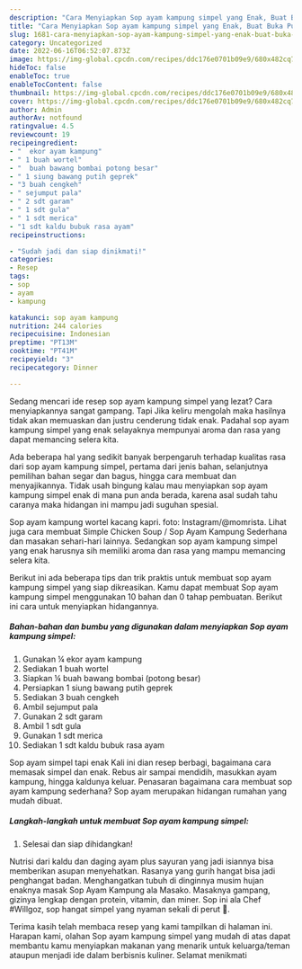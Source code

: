 ```yaml
---
description: "Cara Menyiapkan Sop ayam kampung simpel yang Enak, Buat Buka Puasa Enak Banget"
title: "Cara Menyiapkan Sop ayam kampung simpel yang Enak, Buat Buka Puasa Enak Banget"
slug: 1681-cara-menyiapkan-sop-ayam-kampung-simpel-yang-enak-buat-buka-puasa-enak-banget
category: Uncategorized
date: 2022-06-16T06:52:07.873Z
image: https://img-global.cpcdn.com/recipes/ddc176e0701b09e9/680x482cq70/sop-ayam-kampung-simpel-foto-resep-utama.jpg
hideToc: false
enableToc: true
enableTocContent: false
thumbnail: https://img-global.cpcdn.com/recipes/ddc176e0701b09e9/680x482cq70/sop-ayam-kampung-simpel-foto-resep-utama.jpg
cover: https://img-global.cpcdn.com/recipes/ddc176e0701b09e9/680x482cq70/sop-ayam-kampung-simpel-foto-resep-utama.jpg
author: Admin
authorAv: notfound
ratingvalue: 4.5
reviewcount: 19
recipeingredient:
- "  ekor ayam kampung"
- " 1 buah wortel"
- "  buah bawang bombai potong besar"
- " 1 siung bawang putih geprek"
- "3 buah cengkeh"
- " sejumput pala"
- " 2 sdt garam"
- " 1 sdt gula"
- " 1 sdt merica"
- "1 sdt kaldu bubuk rasa ayam"
recipeinstructions:

- "Sudah jadi dan siap dinikmati!"
categories:
- Resep
tags:
- sop
- ayam
- kampung

katakunci: sop ayam kampung 
nutrition: 244 calories
recipecuisine: Indonesian
preptime: "PT13M"
cooktime: "PT41M"
recipeyield: "3"
recipecategory: Dinner

---
```



Sedang mencari ide resep sop ayam kampung simpel yang lezat? Cara menyiapkannya sangat gampang. Tapi Jika keliru mengolah maka hasilnya tidak akan memuaskan dan justru cenderung tidak enak. Padahal sop ayam kampung simpel yang enak selayaknya mempunyai aroma dan rasa yang dapat memancing selera kita.


Ada beberapa hal yang sedikit banyak berpengaruh terhadap kualitas rasa dari sop ayam kampung simpel, pertama dari jenis bahan, selanjutnya pemilihan bahan segar dan bagus, hingga cara membuat dan menyajikannya. Tidak usah bingung kalau mau menyiapkan sop ayam kampung simpel enak di mana pun anda berada, karena asal sudah tahu caranya maka hidangan ini mampu jadi suguhan spesial.

Sop ayam kampung wortel kacang kapri. foto: Instagram/@momrista. Lihat juga cara membuat Simple Chicken Soup / Sop Ayam Kampung Sederhana dan masakan sehari-hari lainnya. Sedangkan sop ayam kampung simpel yang enak harusnya sih memiliki aroma dan rasa yang mampu memancing selera kita.


Berikut ini ada beberapa tips dan trik praktis untuk membuat sop ayam kampung simpel yang siap dikreasikan. Kamu dapat membuat Sop ayam kampung simpel menggunakan 10 bahan dan 0 tahap pembuatan. Berikut ini cara untuk menyiapkan hidangannya.

<!--inarticleads1-->

##### Bahan-bahan dan bumbu yang digunakan dalam menyiapkan Sop ayam kampung simpel:

1. Gunakan  ¼ ekor ayam kampung
1. Sediakan  1 buah wortel
1. Siapkan  ¼ buah bawang bombai (potong besar)
1. Persiapkan  1 siung bawang putih geprek
1. Sediakan 3 buah cengkeh
1. Ambil  sejumput pala
1. Gunakan  2 sdt garam
1. Ambil  1 sdt gula
1. Gunakan  1 sdt merica
1. Sediakan 1 sdt kaldu bubuk rasa ayam


Sop ayam simpel tapi enak Kali ini dian resep berbagi, bagaimana cara memasak simpel dan enak. Rebus air sampai mendidih, masukkan ayam kampung, hingga kaldunya keluar. Penasaran bagaimana cara membuat sop ayam kampung sederhana? Sop ayam merupakan hidangan rumahan yang mudah dibuat. 

<!--inarticleads2-->

##### Langkah-langkah untuk membuat Sop ayam kampung simpel:


1. Selesai dan siap dihidangkan!

Nutrisi dari kaldu dan daging ayam plus sayuran yang jadi isiannya bisa memberikan asupan menyehatkan. Rasanya yang gurih hangat bisa jadi penghangat badan. Menghangatkan tubuh di dinginnya musim hujan enaknya masak Sop Ayam Kampung ala Masako. Masaknya gampang, gizinya lengkap dengan protein, vitamin, dan miner. Sop ini ala Chef #Willgoz, sop hangat simpel yang nyaman sekali di perut 🖤. 

Terima kasih telah membaca resep yang kami tampilkan di halaman ini. Harapan kami, olahan Sop ayam kampung simpel yang mudah di atas dapat membantu kamu menyiapkan makanan yang menarik untuk keluarga/teman ataupun menjadi ide dalam berbisnis kuliner. Selamat menikmati
